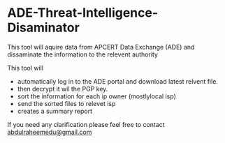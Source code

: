 # ADE-Threat-Intelligence-Disaminator
This tool will aquire data from APCERT Data Exchange (ADE) and dissaminate the information to the relevent authority

This tool will 
  - automatically log in to the ADE portal and download latest relvent file.
  - then decrypt it wil the PGP key.
  - sort the information for each ip owner (mostlylocal isp)
  - send the sorted files to relevet isp
  - creates a summary report

If you need any clarification please feel free to contact abdulraheemedu@gmail.com

